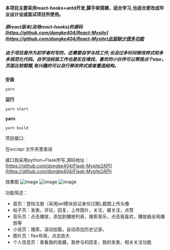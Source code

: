 #### 本项目主要采用react-hooks+antd开发,脚手架搭建，适合学习,也适合更改成毕业设计设或面试项目所使用。

##### 原react版本(没用react-hooks)的源码[https://github.com/dongke404/React-Mysite](https://github.com/dongke404/React-Mysite)此版缺少很多功能

##### 由于项目是作为初学者时写的，还需要自学与找工作,也没过多时间修改样式和多多规范化代码。自学没经验工作也是实在难找，喜欢的小伙伴可以帮我点个star。页面比较粗糙,有兴趣的可以自行修改样式或者重造结构。


**安装**

```
yarn
```

**运行**

```
yarn start
```
**yarn**

```
yarn build
```

项目接口:

在src/api 文件夹里查阅

接口我采用python+Flask所写,源码地址：
[https://github.com/dongke404/Flask-Mysite2API](https://github.com/dongke404/Flask-Mysite2API)

效果图
![image](http://www.dongkirk.xyz/static/images/uploadImg/202005251332348956469-24.jpg)
![image](http://www.dongkirk.xyz/static/images/uploadImg/202005251332417322780-12.jpg)
![image](http://www.dongkirk.xyz/static/images/uploadImg/202005251332481579270-28.jpg)


功能简述：

- 首页：登陆注册（采用jwt模块验证身份过期),截图上传头像
- 帖子页：发表，评论，回复，上传图片，关注，被关注，点赞
- 音乐页：点击播放，添加到播放列表，搜索音乐，点击我喜欢，播放器全局播放等
- 小说页：搜索，滚动加载，自动添加历史记录，
- 图片页：flex布局，点击放大
- 个人信息页：查看我的收藏，我参与的回复，我的发表，相关关注功能
